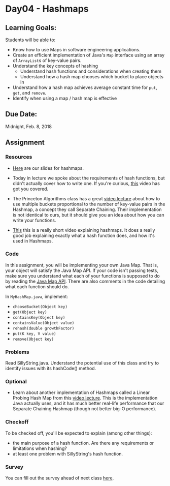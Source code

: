 # Day04 - Hashmaps

## Learning Goals:

Students will be able to:

- Know how to use Maps in software engineering applications.
- Create an efficient implementation of Java's `Map` interface using an array of `ArrayList`s of key-value pairs.
- Understand the key concepts of hashing
  - Understand hash functions and considerations when creating them
  - Understand how a hash map chooses which bucket to place objects in
- Understand how a hash map achieves average constant time for `put`, `get`, and `remove`.
- Identify when using a map / hash map is effective

## Due Date:

Midnight, Feb. 8, 2018


## Assignment

### Resources
- [Here](https://drive.google.com/open?id=194aE2RZ4tUBX4s9Ek1ot6HXRmfbfc2P4) are our slides for hashmaps.

- Today in lecture we spoke about the requirements of hash functions, but didn't actually cover how to write one. If you're curious, [this](https://youtu.be/VeHDbC02ENA?t=48s) video has got you covered.
- The Princeton Algorithms class has a great [video lecture](https://youtu.be/0Yor2eyR2U4) about how to use multiple buckets proportional to the number of key-value pairs in the Hashmap, a concept they call Separate Chaining. Their implementation is not identical to ours, but it should give you an idea about how you can write your functions.
- [This](https://youtu.be/shs0KM3wKv8?t=7s) this is a really short video explaining hashmaps. It does a really good job explaining exactly what a hash function does, and how it's used in Hashmaps.

### Code

In this assignment, you will be implementing your own Java Map. That is, your object will satisfy the Java Map API. If your code isn't passing tests, make sure you understand what each of your functions is supposed to do by reading the [Java Map API](https://docs.oracle.com/javase/7/docs/api/java/util/Map.html). There are also comments in the code detailing what each function should do.

In `MyHashMap.java`, implement:
* `chooseBucket(Object key)`
* `get(Object key)`
* `containsKey(Object key)`
* `containsValue(Object value)`
* `rehash(double growthFactor)`
* `put(K key, V value)`
* `remove(Object key)`

### Problems

Read SillyString.java. Understand the potential use of this class and try to identify issues with its hashCode() method.

### Optional

- Learn about another implementation of Hashmaps called a Linear Probing Hash Map from this [video lecture](https://www.youtube.com/watch?v=En5dVdkDF-E). This is the implementation Java actually uses, and it has much better real-life performance that our Separate Chaining Hashmap (though not better big-O performance).

### Checkoff

To be checked off, you'll be expected to explain (among other things):
- the main purpose of a hash function. Are there any requirements or limitations when hashing?
- at least one problem with SillyString's hash function.

### Survey

You can fill out the survey ahead of next class [here](tinyurl.com/OlinDSA4).

